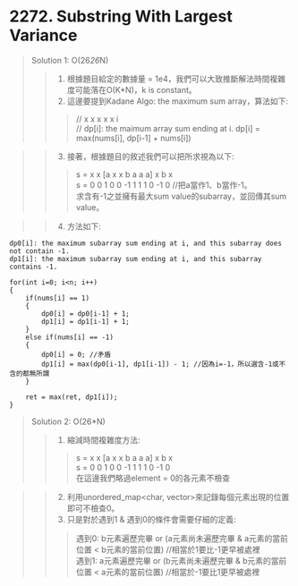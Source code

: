 # 2272. Substring With Largest Variance
> Solution 1: O(26*26*N)
>> 1. 根據題目給定的數據量 = 1e4，我們可以大致推斷解法時間複雜度可能落在O(K*N)，k is constant。  
>> 2. 這邊要提到Kadane Algo: the maximum sum array，算法如下:
>>> // x x x x x i  
>>> // dp[i]: the maimum array sum ending at i.
>>> dp[i] = max(nums[i], dp[i-1] + nums[i])

>> 3. 接著，根據題目的敘述我們可以把所求視為以下:
>>> s = x x [a x x  b a a a] x  b x  
>>> s = 0 0  1 0 0 -1 1 1 1  0 -1 0  //把a當作1、b當作-1。  
>>> 求含有-1之並擁有最大sum value的subarray，並回傳其sum value。

>> 4. 方法如下:
```
dp0[i]: the maximum subarray sum ending at i, and this subarray does not contain -1.
dp1[i]: the maximum subarray sum ending at i, and this subarray contains -1.
  
for(int i=0; i<n; i++)
{
    if(nums[i] == 1)
    {
        dp0[i] = dp0[i-1] + 1;
        dp1[i] = dp1[i-1] + 1;        
    }
    else if(nums[i] == -1)
    {
        dp0[i] = 0; //矛盾
        dp1[i] = max(dp0[i-1], dp1[i-1]) - 1; //因為i=-1，所以選含-1或不含的都無所謂
    }

    ret = max(ret, dp1[i]);
}
```

> Solution 2: O(26*N)
>> 1. 縮減時間複雜度方法:
>>> s = x x [a x x  b a a a] x  b x  
>>> s = 0 0  1 0 0 -1 1 1 1  0 -1 0  
>>> 在這邊我們略過element = 0的各元素不檢查

>> 2. 利用unordered_map<char, vector<int>>來記錄每個元素出現的位置即可不檢查0。  
>> 3. 只是對於遇到1 & 遇到0的條件會需要仔細的定義:
>>> 遇到0: b元素遍歷完畢 or (a元素尚未遍歷完畢 & a元素的當前位置 < b元素的當前位置) //相當於1要比-1更早被處裡  
>>> 遇到1: a元素遍歷完畢 or (b元素尚未遍歷完畢 & b元素的當前位置 < a元素的當前位置) //相當於-1要比1更早被處裡
